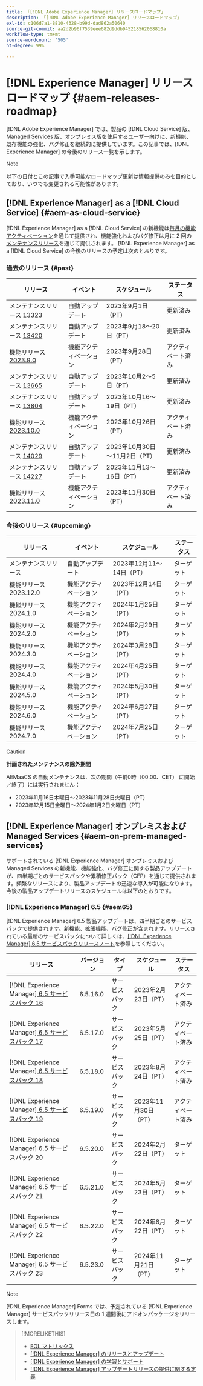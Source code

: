 ```yaml
---
title: 「[!DNL Adobe Experience Manager] リリースロードマップ」
description: 「[!DNL Adobe Experience Manager] リリースロードマップ」
exl-id: c106d7a1-8810-4328-b99d-dad862a50640
source-git-commit: aa2d2b96f7539eee682d9ddb945218562068810a
workflow-type: tm+mt
source-wordcount: '505'
ht-degree: 99%

---
```


# [!DNL Experience Manager] リリースロードマップ {#aem-releases-roadmap}

[!DNL Adobe Experience Manager] では、製品の [!DNL Cloud Service] 版、Managed Services 版、オンプレミス版を使用するユーザー向けに、新機能、既存機能の強化、バグ修正を継続的に提供しています。この記事では、[!DNL Experience Manager] の今後のリリース一覧を示します。

>[!NOTE]
>
>以下の日付とこの記事で入手可能なロードマップ更新は情報提供のみを目的としており、いつでも変更される可能性があります。

## [!DNL Experience Manager] as a [!DNL Cloud Service] {#aem-as-cloud-service}

[!DNL Experience Manager] as a [!DNL Cloud Service] の新機能は[毎月の機能アクティベーション](https://experienceleague.adobe.com/docs/experience-manager-cloud-service/content/release-notes/release-notes/release-notes-current.html?lang=ja)を通じて提供され、機能強化およびバグ修正は月に 2 回の[メンテナンスリリース](https://experienceleague.adobe.com/docs/experience-manager-cloud-service/content/release-notes/maintenance/latest.html?lang=ja)を通じて提供されます。
[!DNL Experience Manager] as a [!DNL Cloud Service] の今後のリリースの予定は次のとおりです。

### 過去のリリース {#past}

| リリース | イベント | スケジュール | ステータス |
|---|---|---|---|
| メンテナンスリリース [13323](https://experienceleague.adobe.com/docs/experience-manager-cloud-service/content/release-notes/maintenance/2023/2023.9.0.html?lang=ja#release-13323) | 自動アップデート | 2023年9月1日（PT） | 更新済み |
| メンテナンスリリース [13420](https://experienceleague.adobe.com/docs/experience-manager-cloud-service/content/release-notes/maintenance/2023/2023.9.0.html?lang=ja#release-13420) | 自動アップデート | 2023年9月18～20日（PT） | 更新済み |
| 機能リリース [2023.9.0](https://experienceleague.adobe.com/docs/experience-manager-cloud-service/content/release-notes/release-notes/2023/release-notes-2023-9-0.html?lang=ja) | 機能アクティベーション | 2023年9月28日（PT） | アクティベート済み |
| メンテナンスリリース [13665](https://experienceleague.adobe.com/docs/experience-manager-cloud-service/content/release-notes/maintenance/2023/2023.10.0.html?lang=ja#release-13665) | 自動アップデート | 2023年10月2～5日（PT） | 更新済み |
| メンテナンスリリース [13804](https://experienceleague.adobe.com/docs/experience-manager-cloud-service/content/release-notes/maintenance/2023/2023.10.0.html?lang=ja#release-13804) | 自動アップデート | 2023年10月16～19日（PT） | 更新済み |
| 機能リリース [2023.10.0](https://experienceleague.adobe.com/docs/experience-manager-cloud-service/content/release-notes/release-notes/2023/release-notes-2023-10-0.html?lang=ja) | 機能アクティベーション | 2023年10月26日（PT） | アクティベート済み |
| メンテナンスリリース [14029](https://experienceleague.adobe.com/docs/experience-manager-cloud-service/content/release-notes/maintenance/2023/2023.11.0.html?lang=ja#release-14029) | 自動アップデート | 2023年10月30日～11月2日（PT） | 更新済み |
| メンテナンスリリース [14227](https://experienceleague.adobe.com/docs/experience-manager-cloud-service/content/release-notes/maintenance/latest.html?lang=ja) | 自動アップデート | 2023年11月13～16日（PT） | 更新済み |
| 機能リリース [2023.11.0](https://experienceleague.adobe.com/docs/experience-manager-cloud-service/content/release-notes/release-notes/release-notes-current.html?lang=ja) | 機能アクティベーション | 2023年11月30日（PT） | アクティベート済み |

### 今後のリリース {#upcoming}

| リリース | イベント | スケジュール | ステータス |
|---|---|---|---|
| メンテナンスリリース | 自動アップデート | 2023年12月11～14日（PT） | ターゲット |
| 機能リリース 2023.12.0 | 機能アクティベーション | 2023年12月14日（PT） | ターゲット |
| 機能リリース 2024.1.0 | 機能アクティベーション | 2024年1月25日（PT） | ターゲット |
| 機能リリース 2024.2.0 | 機能アクティベーション | 2024年2月29日（PT） | ターゲット |
| 機能リリース 2024.3.0 | 機能アクティベーション | 2024年3月28日（PT） | ターゲット |
| 機能リリース 2024.4.0 | 機能アクティベーション | 2024年4月25日（PT） | ターゲット |
| 機能リリース 2024.5.0 | 機能アクティベーション | 2024年5月30日（PT） | ターゲット |
| 機能リリース 2024.6.0 | 機能アクティベーション | 2024年6月27日（PT） | ターゲット |
| 機能リリース 2024.7.0 | 機能アクティベーション | 2024年7月25日（PT） | ターゲット |

>[!CAUTION]
>
>**計画されたメンテナンスの除外期間**
>
> AEMaaCS の自動メンテナンスは、次の期間（午前0時（00:00、CET） に開始／終了）には実行されません：
>
>* 2023年11月16日木曜日～2023年11月28日火曜日（PT）
>* 2023年12月15日金曜日～2024年1月2日火曜日（PT）

## [!DNL Experience Manager] オンプレミスおよび Managed Services {#aem-on-prem-managed-services}

サポートされている [!DNL Experience Manager] オンプレミスおよび Managed Services の新機能、機能強化、バグ修正に関する製品アップデートが、四半期ごとのサービスパックや累積修正パック（CFP）を通じて提供されます。頻繁なリリースにより、製品アップデートの迅速な導入が可能になります。今後の製品アップデートリリースのスケジュールは以下のとおりです。

### [!DNL Experience Manager] 6.5 {#aem65}

[!DNL Experience Manager] 6.5 製品アップデートは、四半期ごとのサービスパックで提供されます。新機能、拡張機能、バグ修正が含まれます。リリースされている最新のサービスパックについて詳しくは、[[!DNL Experience Manager] 6.5 サービスパックリリースノート](https://experienceleague.adobe.com/docs/experience-manager-65/release-notes/release-notes.html?lang=ja)を参照してください。

| リリース | バージョン | タイプ | スケジュール | ステータス |
|---|---|---|---|---|
| [!DNL Experience Manager][ 6.5 サービスパック 16](https://experienceleague.adobe.com/docs/experience-manager-65/release-notes/service-pack/6.5.16.html?lang=ja) | 6.5.16.0 | サービスパック | 2023年2月23日（PT） | アクティベート済み |
| [!DNL Experience Manager][ 6.5 サービスパック 17](https://experienceleague.adobe.com/docs/experience-manager-65/release-notes/service-pack/6.5.17.html?lang=ja) | 6.5.17.0 | サービスパック | 2023年5月25日（PT） | アクティベート済み |
| [!DNL Experience Manager][ 6.5 サービスパック 18](https://experienceleague.adobe.com/docs/experience-manager-65/release-notes/service-pack/6.5.18.html) | 6.5.18.0 | サービスパック | 2023年8月24日（PT） | アクティベート済み |
| [!DNL Experience Manager][ 6.5 サービスパック 19](https://experienceleague.adobe.com/docs/experience-manager-65/release-notes/release-notes.html?lang=ja) | 6.5.19.0 | サービスパック | 2023年11月30日（PT） | アクティベート済み |
| [!DNL Experience Manager] 6.5 サービスパック 20 | 6.5.20.0 | サービスパック | 2024年2月22日（PT） | ターゲット |
| [!DNL Experience Manager] 6.5 サービスパック 21 | 6.5.21.0 | サービスパック | 2024年5月23日（PT） | ターゲット |
| [!DNL Experience Manager] 6.5 サービスパック 22 | 6.5.22.0 | サービスパック | 2024年8月22日（PT） | ターゲット |
| [!DNL Experience Manager] 6.5 サービスパック 23 | 6.5.23.0 | サービスパック | 2024年11月21日（PT） | ターゲット |

>[!NOTE]
>
>[!DNL Experience Manager] Forms では、予定されている [!DNL Experience Manager] サービスパックリリース日の 1 週間後にアドオンパッケージをリリースします。

>[!MORELIKETHIS]
>
>* [EOL マトリックス](https://helpx.adobe.com/jp/support/programs/eol-matrix.html)
>* [[!DNL Experience Manager] のリリースとアップデート](https://experienceleague.adobe.com/docs/experience-manager-release-information/aem-release-updates/aem-releases-updates.html?lang=ja)
>* [[!DNL Experience Manager]  の学習とサポート](https://experienceleague.adobe.com/docs/experience-manager-cloud-service.html?lang=ja)
>* [[!DNL Experience Manager] アップデートリリースの提供に関する定義](/help/using/update-release-vehicle-definitions.md)
